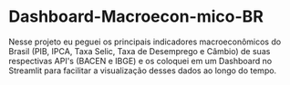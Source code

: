 # Dashboard-Macroecon-mico-BR
Nesse projeto eu peguei os principais indicadores macroeconômicos do Brasil (PIB, IPCA, Taxa Selic, Taxa de Desemprego e Câmbio) de suas respectivas API's (BACEN e IBGE) e os coloquei em um Dashboard no Streamlit para facilitar a visualização desses dados ao longo do tempo.
